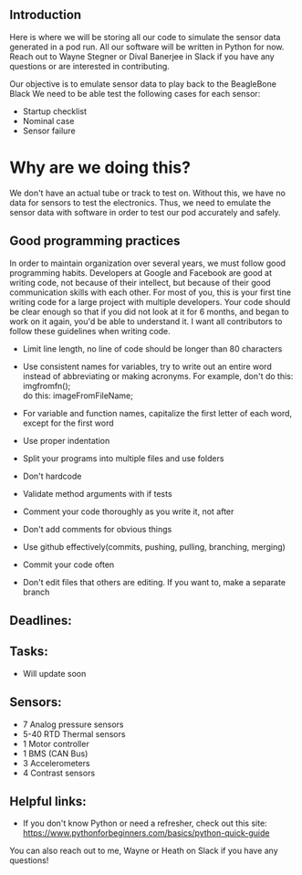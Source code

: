 ## Introduction
Here is where we will be storing all our code to simulate the sensor data
generated in a pod run. All our software will be written in Python for now.
Reach out to Wayne Stegner or Dival Banerjee in Slack if you have any questions
or are interested in contributing.

Our objective is to emulate sensor data to play back to the BeagleBone Black
We need to be able test the following cases for each sensor:
- Startup checklist
- Nominal case
- Sensor failure

# Why are we doing this?
We don't have an actual tube or track to test on. Without this, we have no data
for sensors to test the electronics. Thus, we need to emulate the sensor data
with software in order to test our pod accurately and safely.

## Good programming practices
In order to maintain organization over several years, we must follow good
programming habits. Developers at Google and Facebook are good at writing code,
not because of their intellect, but because of their good communication skills
with each other. For most of you, this is your first tine writing code for a
large project with multiple developers. Your code should be clear enough so that
if you did not look at it for 6 months, and began to work on it again, you'd be
able to understand it. I want all contributors to follow these guidelines when
writing code.

- Limit line length, no line of code should be longer than 80 characters
- Use consistent names for variables, try to write out an entire word instead of
  abbreviating or making acronyms. For example,
    don't do this: imgfromfn();   
    do this: imageFromFileName;
- For variable and function names, capitalize the first letter of each word,
  except for the first word
- Use proper indentation
- Split your programs into multiple files and use folders
- Don't hardcode
- Validate method arguments with if tests
- Comment your code thoroughly as you write it, not after
- Don't add comments for obvious things

- Use github effectively(commits, pushing, pulling, branching, merging)
- Commit your code often
- Don't edit files that others are editing. If you want to, make a separate
  branch


## Deadlines:

## Tasks:
- Will update soon
## Sensors:
- 7 Analog pressure sensors
- 5-40 RTD Thermal sensors
- 1 Motor controller
- 1 BMS (CAN Bus)
- 3 Accelerometers
- 4 Contrast sensors
## Helpful links:
- If you don't know Python or need a refresher, check out this site:
  https://www.pythonforbeginners.com/basics/python-quick-guide


You can also reach out to me, Wayne or Heath on Slack if you have any questions!
